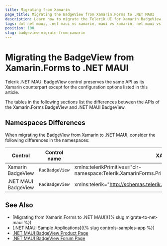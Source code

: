 ```yaml
---
title: Migrating from Xamarin
page_title: Migrating the BadgeView from Xamarin.Forms to .NET MAUI
description: Learn how to migrate the Telerik UI for Xamarin BadgeView to the Telerik UI for .NET MAUI BadgeView by updating the namespaces, the incompatible NuGet packages and API.
tags: dot net maui, .net maui vs xamarin, maui vs xamarin, net maui vs xamarin, migration, xamarin.forms
position: 100
slug: badgeview-migrate-from-xamarin
---
```


# Migrating the BadgeView from Xamarin.Forms to .NET MAUI

Telerik .NET MAUI BadgeView control preserves the same API as its Xamarin counterpart except for the configuration options listed in this article.

The tables in the following sections list the differences between the APIs of the Xamarin.Forms BadgeView and .NET MAUI BadgeView.

## Namespaces Differences

When migrating the BadgeView from Xamarin to .NET MAUI, consider the following differences in the namespaces:

| Control | Control name | XAML Namespace | C# Namespace|
| --------------- | --------------- | --------------- | --------------- |
| Xamarin BadgeView | `RadBadgeView` | xmlns:telerikPrimitives="clr-namespace:Telerik.XamarinForms.Primitives;assembly=Telerik.XamarinForms.Primitives" | using Telerik.XamarinForms.Primitives; |
| .NET MAUI BadgeView | `RadBadgeView` | xmlns:telerik="http://schemas.telerik.com/2022/xaml/maui" | using Telerik.Maui.Controls.Compatibility.Primitives; |

## See Also

* [Migrating from Xamarin.Forms to .NET MAUI]({% slug migrate-to-net-maui %})
* [.NET MAUI Sample Applications]({% slug controls-samples-app %})
* [.NET MAUI BadgeView Product Page](https://www.telerik.com/maui-ui/badgeview)
* [.NET MAUI BadgeView Forum Page](https://www.telerik.com/forums/maui?tagId=1900)
